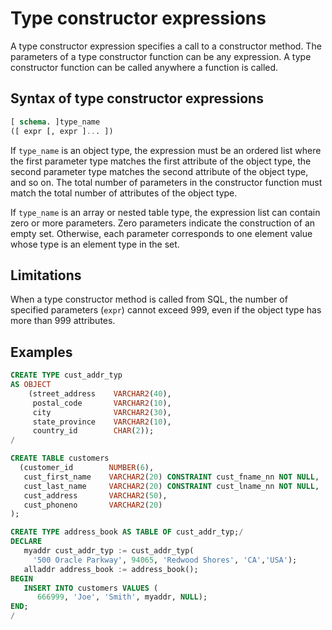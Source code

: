 # Type constructor expressions

A type constructor expression specifies a call to a constructor method. The parameters of a type constructor function can be any expression. A type constructor function can be called anywhere a function is called.

## Syntax of type constructor expressions

```sql
[ schema. ]type_name
([ expr [, expr ]... ])
```

If `type_name` is an object type, the expression must be an ordered list where the first parameter type matches the first attribute of the object type, the second parameter type matches the second attribute of the object type, and so on. The total number of parameters in the constructor function must match the total number of attributes of the object type.

If `type_name` is an array or nested table type, the expression list can contain zero or more parameters. Zero parameters indicate the construction of an empty set. Otherwise, each parameter corresponds to one element value whose type is an element type in the set.

## Limitations

When a type constructor method is called from SQL, the number of specified parameters (`expr`) cannot exceed 999, even if the object type has more than 999 attributes.

## Examples

```sql
CREATE TYPE cust_addr_typ
AS OBJECT
    (street_address    VARCHAR2(40),
     postal_code       VARCHAR2(10),
     city              VARCHAR2(30),
     state_province    VARCHAR2(10),
     country_id        CHAR(2));
/

CREATE TABLE customers
  (customer_id        NUMBER(6),
   cust_first_name    VARCHAR2(20) CONSTRAINT cust_fname_nn NOT NULL,
   cust_last_name     VARCHAR2(20) CONSTRAINT cust_lname_nn NOT NULL,
   cust_address       VARCHAR2(50),
   cust_phoneno       VARCHAR2(20)
);

CREATE TYPE address_book AS TABLE OF cust_addr_typ;/
DECLARE
   myaddr cust_addr_typ := cust_addr_typ(
     '500 Oracle Parkway', 94065, 'Redwood Shores', 'CA','USA');
   alladdr address_book := address_book();
BEGIN
   INSERT INTO customers VALUES (
      666999, 'Joe', 'Smith', myaddr, NULL);
END;
/
```
